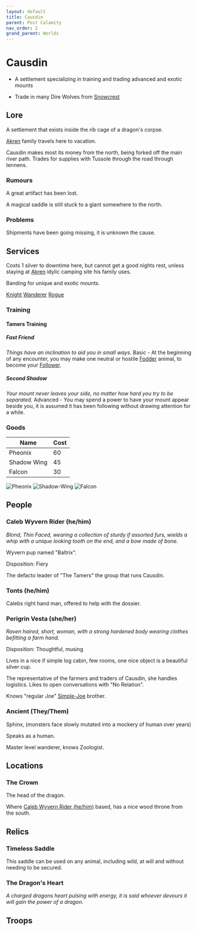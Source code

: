 ```yaml
---
layout: default
title: Causdin
parent: Post Calamity
nav_order: 2
grand_parent: Worlds
---
```

# Causdin

* A settlement specializing in training and trading advanced and exotic mounts

* Trade in many Dire Wolves from [Snowcrest](Snowcrest)

## Lore
A settlement that exists inside the rib cage of a dragon's corpse.

[Akren](Akren) family travels here to vacation.

Causdin makes most its money from the north, being forked off the main river path. Trades for supplies with Tussole through the road through tennens. 

### Rumours
A great artifact has been lost.

A magical saddle is still stuck to a giant somewhere to the north.

### Problems
Shipments have been going missing, it is unknown the cause.


## Services

Costs 1 silver to downtime here, but cannot get a good nights rest, unless staying at [Akren](Akren) idylic camping site his family uses.

Banding for unique and exotic mounts.

[Knight](../../Knight)
[Wanderer](../../Wanderer)
[Rogue](../../Rogue)
### Training

#### Tamers Training
##### Fast Friend
*Things have an inclination to aid you in small ways.*
Basic - At the beginning of any encounter, you may make one neutral or hostile [Fodder](../../Core/Characters#Fodder) animal, to become your [Follower](../../Core/Terminology#Follower).

##### Second Shadow
*Your mount never leaves your side, no matter how hard you try to be separated.*
Advanced - You may spend a power to have your mount appear beside you, it is assumed it has been following without drawing attention for a while.

### Goods

| Name        | Cost |
| ----------- | ---- |
| Pheonix     | 60   |
| Shadow Wing | 45   |
| Falcon      | 30   |

![Pheonix](Game/Blocks/Pheonix)
![Shadow-Wing](Game/Blocks/Shadow-Wing)
![Falcon](Game/Blocks/Falcon)


## People
### Caleb Wyvern Rider (he/him)
*Blond, Thin Faced, wearing a collection of sturdy if assorted furs, wields a whip with a unique looking tooth on the end, and a bow made of bone.*

Wyvern pup named "Baltrix".

Disposition: Fiery

The defacto leader of "The Tamers" the group that runs Causdin.

### Tonts (he/him)
Calebs right hand man, offered to help with the dossier.

### Perigrin Vesta (she/her)
*Raven haired, short, woman, with a strong hardened body wearing clothes befitting a farm hand.*

Disposition: Thoughtful, musing

Lives in a nice if simple log cabin, few rooms, one nice object is a beautiful silver cup.

The representative of the farmers and traders of Causdin, she handles logistics. Likes to open conversations with "No Relation".

Knows "regular Joe" [Simple-Joe](Simple-Joe) brother.

### Ancient (They/Them)
Sphinx, (monsters face slowly mutated into a mockery of human over years)

Speaks as a human.

Master level wanderer, knows Zoologist.

## Locations

### The Crown
The head of the dragon.

Where [Caleb Wyvern Rider (he/him)](#Caleb%20Wyvern%20Rider%20(he/him)) based, has a nice wood throne from the south.


## Relics
### Timeless Saddle
This saddle can be used on any animal, including wild, at will and without needing to be secured.


### The Dragon's Heart
*A charged dragons heart pulsing with energy, it is said whoever devours it will gain the power of a dragon.*


## Troops
